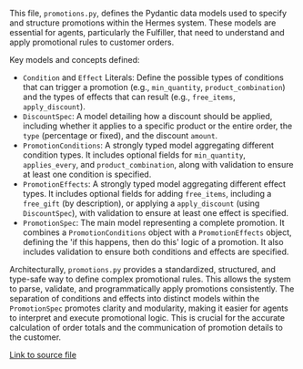 This file, `promotions.py`, defines the Pydantic data models used to specify and structure promotions within the Hermes system. These models are essential for agents, particularly the Fulfiller, that need to understand and apply promotional rules to customer orders.

Key models and concepts defined:
-   `Condition` and `Effect` Literals: Define the possible types of conditions that can trigger a promotion (e.g., `min_quantity`, `product_combination`) and the types of effects that can result (e.g., `free_items`, `apply_discount`).
-   `DiscountSpec`: A model detailing how a discount should be applied, including whether it applies to a specific product or the entire order, the `type` (percentage or fixed), and the discount `amount`.
-   `PromotionConditions`: A strongly typed model aggregating different condition types. It includes optional fields for `min_quantity`, `applies_every`, and `product_combination`, along with validation to ensure at least one condition is specified.
-   `PromotionEffects`: A strongly typed model aggregating different effect types. It includes optional fields for adding `free_items`, including a `free_gift` (by description), or applying a `apply_discount` (using `DiscountSpec`), with validation to ensure at least one effect is specified.
-   `PromotionSpec`: The main model representing a complete promotion. It combines a `PromotionConditions` object with a `PromotionEffects` object, defining the 'if this happens, then do this' logic of a promotion. It also includes validation to ensure both conditions and effects are specified.

Architecturally, `promotions.py` provides a standardized, structured, and type-safe way to define complex promotional rules. This allows the system to parse, validate, and programmatically apply promotions consistently. The separation of conditions and effects into distinct models within the `PromotionSpec` promotes clarity and modularity, making it easier for agents to interpret and execute promotional logic. This is crucial for the accurate calculation of order totals and the communication of promotion details to the customer.

[Link to source file](../../../../src/hermes/model/promotions.py) 